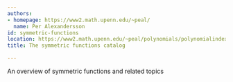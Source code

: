 ```yaml
---
authors:
- homepage: https://www2.math.upenn.edu/~peal/
  name: Per Alexandersson
id: symmetric-functions
location: https://www2.math.upenn.edu/~peal/polynomials/polynomialindex.htm
title: The symmetric functions catalog

---
```


An overview of symmetric functions and related topics
